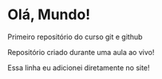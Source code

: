 # Olá, Mundo!
 Primeiro repositório do curso git e github

 Repositório criado durante uma aula ao vivo!

Essa linha eu adicionei diretamente no site! 
